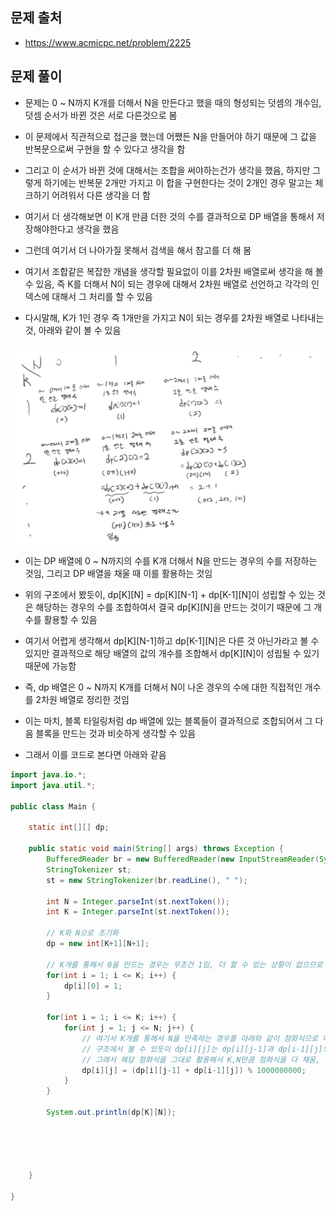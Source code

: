 ## 문제 출처
- https://www.acmicpc.net/problem/2225

## 문제 풀이
- 문제는 0 ~ N까지 K개를 더해서 N을 만든다고 했을 때의 형성되는 덧셈의 개수임, 덧셈 순서가 바뀐 것은 서로 다른것으로 봄

- 이 문제에서 직관적으로 접근을 했는데 어쨌든 N을 만들어야 하기 때문에 그 값을 반복문으로써 구현을 할 수 있다고 생각을 함

- 그리고 이 순서가 바뀐 것에 대해서는 조합을 써야하는건가 생각을 했음, 하지만 그렇게 하기에는 반복문 2개만 가지고 이 합을 구현한다는 것이 2개인 경우 말고는 체크하기 어려워서 다른 생각을 더 함

- 여기서 더 생각해보면 이 K개 만큼 더한 것의 수를 결과적으로 DP 배열을 통해서 저장해야한다고 생각을 했음

- 그런데 여기서 더 나아가질 못해서 검색을 해서 참고를 더 해 봄

- 여기서 조합같은 복잡한 개념을 생각할 필요없이 이를 2차원 배열로써 생각을 해 볼 수 있음, 즉 K를 더해서 N이 되는 경우에 대해서 2차원 배열로 선언하고 각각의 인덱스에 대해서 그 처리를 할 수 있음

- 다시말해, K가 1인 경우 즉 1개만을 가지고 N이 되는 경우를 2차원 배열로 나타내는 것, 아래와 같이 볼 수 있음

![one](/cheewr85/img/DP/thirtytwo.png)

- 이는 DP 배열에 0 ~ N까지의 수를 K개 더해서 N을 만드는 경우의 수를 저장하는 것임, 그리고 DP 배열을 채울 때 이를 활용하는 것임

- 위의 구조에서 봤듯이, dp[K][N] = dp[K][N-1] + dp[K-1][N]이 성립할 수 있는 것은 해당하는 경우의 수를 조합하여서 결국 dp[K][N]을 만드는 것이기 때문에 그 개수를 활용할 수 있음

- 여기서 어렵게 생각해서 dp[K][N-1]하고 dp[K-1][N]은 다른 것 아닌가라고 볼 수 있지만 결과적으로 해당 배열의 값의 개수를 조합해서 dp[K][N]이 성립될 수 있기 때문에 가능함

- 즉, dp 배열은 0 ~ N까지 K개를 더해서 N이 나온 경우의 수에 대한 직접적인 개수를 2차원 배열로 정리한 것임

- 이는 마치, 블록 타일링처럼 dp 배열에 있는 블록들이 결과적으로 조합되어서 그 다음 블록을 만드는 것과 비슷하게 생각할 수 있음

- 그래서 이를 코드로 본다면 아래와 같음
```java
import java.io.*;
import java.util.*;

public class Main {

    static int[][] dp;

    public static void main(String[] args) throws Exception {
        BufferedReader br = new BufferedReader(new InputStreamReader(System.in));
        StringTokenizer st;
        st = new StringTokenizer(br.readLine(), " ");

        int N = Integer.parseInt(st.nextToken());
        int K = Integer.parseInt(st.nextToken());

        // K와 N으로 초기화
        dp = new int[K+1][N+1];

        // K개를 통해서 0을 만드는 경우는 무조건 1임, 더 할 수 있는 상황이 없으므로
        for(int i = 1; i <= K; i++) {
            dp[i][0] = 1;
        }

        for(int i = 1; i <= K; i++) {
            for(int j = 1; j <= N; j++) {
                // 여기서 K개를 통해서 N을 만족하는 경우를 아래와 같이 점화식으로 나타냄
                // 구조에서 볼 수 있듯이 dp[i][j]는 dp[i][j-1]과 dp[i-1][j]의 수를 조합해서 만들 수 있음
                // 그래서 해당 점화식을 그대로 활용해서 K,N만큼 점화식을 다 채움, 결정적으로 마지막에 문제 조건에 맞춰짐
                dp[i][j] = (dp[i][j-1] + dp[i-1][j]) % 1000000000;
            }
        }

        System.out.println(dp[K][N]);





    }

}
```